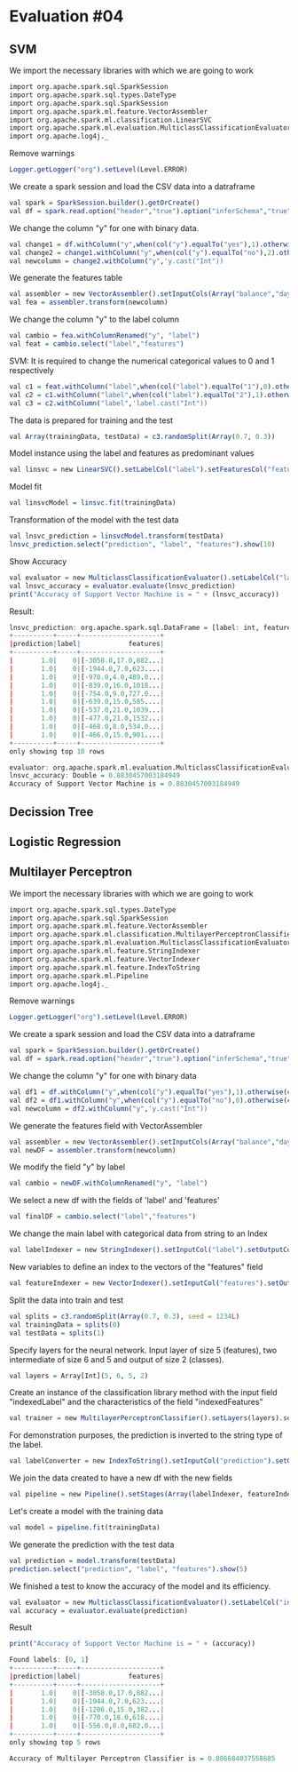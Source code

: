 # Evaluation #04

## SVM

We import the necessary libraries with which we are going to work

```r
import org.apache.spark.sql.SparkSession
import org.apache.spark.sql.types.DateType
import org.apache.spark.sql.SparkSession
import org.apache.spark.ml.feature.VectorAssembler
import org.apache.spark.ml.classification.LinearSVC
import org.apache.spark.ml.evaluation.MulticlassClassificationEvaluator
import org.apache.log4j._
```

Remove warnings

```r
Logger.getLogger("org").setLevel(Level.ERROR)
```

We create a spark session and load the CSV data into a datraframe

```r
val spark = SparkSession.builder().getOrCreate()
val df = spark.read.option("header","true").option("inferSchema","true").option("delimiter",";").format("csv").load("bank.csv")
```

We change the column "y" for one with binary data.

```r
val change1 = df.withColumn("y",when(col("y").equalTo("yes"),1).otherwise(col("y")))
val change2 = change1.withColumn("y",when(col("y").equalTo("no"),2).otherwise(col("y")))
val newcolumn = change2.withColumn("y",'y.cast("Int"))
```

We generate the features table

```r
val assembler = new VectorAssembler().setInputCols(Array("balance","day","duration","pdays","previous")).setOutputCol("features")
val fea = assembler.transform(newcolumn)
```

We change the column "y" to the label column

```r
val cambio = fea.withColumnRenamed("y", "label")
val feat = cambio.select("label","features")
```

SVM: It is required to change the numerical categorical values to 0 and 1 respectively

```r
val c1 = feat.withColumn("label",when(col("label").equalTo("1"),0).otherwise(col("label")))
val c2 = c1.withColumn("label",when(col("label").equalTo("2"),1).otherwise(col("label")))
val c3 = c2.withColumn("label",'label.cast("Int"))
```

The data is prepared for training and the test

```r
val Array(trainingData, testData) = c3.randomSplit(Array(0.7, 0.3))
```

Model instance using the label and features as predominant values

```r
val linsvc = new LinearSVC().setLabelCol("label").setFeaturesCol("features")
```

Model fit

```r
val linsvcModel = linsvc.fit(trainingData)
```

Transformation of the model with the test data

```r
val lnsvc_prediction = linsvcModel.transform(testData)
lnsvc_prediction.select("prediction", "label", "features").show(10)
```

Show Accuracy

```r
val evaluator = new MulticlassClassificationEvaluator().setLabelCol("label").setPredictionCol("prediction").setMetricName("accuracy")
val lnsvc_accuracy = evaluator.evaluate(lnsvc_prediction)
print("Accuracy of Support Vector Machine is = " + (lnsvc_accuracy))
```

Result:

```r
lnsvc_prediction: org.apache.spark.sql.DataFrame = [label: int, features: vector ... 2 more fields]
+----------+-----+--------------------+
|prediction|label|            features|
+----------+-----+--------------------+
|       1.0|    0|[-3058.0,17.0,882...|
|       1.0|    0|[-1944.0,7.0,623....|
|       1.0|    0|[-970.0,4.0,489.0...|
|       1.0|    0|[-839.0,16.0,1018...|
|       1.0|    0|[-754.0,9.0,727.0...|
|       1.0|    0|[-639.0,15.0,585....|
|       1.0|    0|[-537.0,21.0,1039...|
|       1.0|    0|[-477.0,21.0,1532...|
|       1.0|    0|[-468.0,8.0,534.0...|
|       1.0|    0|[-466.0,15.0,901....|
+----------+-----+--------------------+
only showing top 10 rows

evaluator: org.apache.spark.ml.evaluation.MulticlassClassificationEvaluator = mcEval_051e12751017
lnsvc_accuracy: Double = 0.8830457003184949
Accuracy of Support Vector Machine is = 0.8830457003184949
```

## Decission Tree

## Logistic Regression

## Multilayer Perceptron

We import the necessary libraries with which we are going to work

```r
import org.apache.spark.sql.types.DateType
import org.apache.spark.sql.SparkSession
import org.apache.spark.ml.feature.VectorAssembler
import org.apache.spark.ml.classification.MultilayerPerceptronClassifier
import org.apache.spark.ml.evaluation.MulticlassClassificationEvaluator
import org.apache.spark.ml.feature.StringIndexer
import org.apache.spark.ml.feature.VectorIndexer
import org.apache.spark.ml.feature.IndexToString
import org.apache.spark.ml.Pipeline
import org.apache.log4j._
```

Remove warnings

```r
Logger.getLogger("org").setLevel(Level.ERROR)
```

We create a spark session and load the CSV data into a datraframe

```r
val spark = SparkSession.builder().getOrCreate()
val df = spark.read.option("header","true").option("inferSchema","true").option("delimiter",";").format("csv").load("bank.csv")
```

We change the column "y" for one with binary data

```r
val df1 = df.withColumn("y",when(col("y").equalTo("yes"),1).otherwise(col("y")))
val df2 = df1.withColumn("y",when(col("y").equalTo("no"),0).otherwise(col("y")))
val newcolumn = df2.withColumn("y",'y.cast("Int"))
```

We generate the features field with VectorAssembler

```r
val assembler = new VectorAssembler().setInputCols(Array("balance","day","duration","pdays","previous")).setOutputCol("features")
val newDF = assembler.transform(newcolumn)
```

We modify the field "y" by label

```r
val cambio = newDF.withColumnRenamed("y", "label")
```

We select a new df with the fields of 'label' and 'features'

```r
val finalDF = cambio.select("label","features")
```

We change the main label with categorical data from string to an Index

```r
val labelIndexer = new StringIndexer().setInputCol("label").setOutputCol("indexedLabel").fit(finalDF)
```

New variables to define an index to the vectors of the "features" field

```r
val featureIndexer = new VectorIndexer().setInputCol("features").setOutputCol("indexedFeatures").setMaxCategories(2).fit(finalDF)
```

Split the data into train and test

```r
val splits = c3.randomSplit(Array(0.7, 0.3), seed = 1234L)
val trainingData = splits(0)
val testData = splits(1)
```

Specify layers for the neural network.
Input layer of size 5 (features), two intermediate of size 6 and 5 and output of size 2 (classes).

```r
val layers = Array[Int](5, 6, 5, 2)
```

Create an instance of the classification library method with the input field "indexedLabel" and the characteristics of the field "indexedFeatures"

```r
val trainer = new MultilayerPerceptronClassifier().setLayers(layers).setLabelCol("indexedLabel").setFeaturesCol("indexedFeatures").setBlockSize(128).setSeed(1234L).setMaxIter(100)
```

For demonstration purposes, the prediction is inverted to the string type of the label.

```r
val labelConverter = new IndexToString().setInputCol("prediction").setOutputCol("predictedLabel").setLabels(labelIndexer.labels)
```

We join the data created to have a new df with the new fields

```r
val pipeline = new Pipeline().setStages(Array(labelIndexer, featureIndexer, trainer, labelConverter))
```

Let's create a model with the training data

```r
val model = pipeline.fit(trainingData)
```

We generate the prediction with the test data

```r
val prediction = model.transform(testData)
prediction.select("prediction", "label", "features").show(5)
```

We finished a test to know the accuracy of the model and its efficiency.

```r
val evaluator = new MulticlassClassificationEvaluator().setLabelCol("indexedLabel").setPredictionCol("prediction").setMetricName("accuracy")
val accuracy = evaluator.evaluate(prediction)
```

Result

```r
print("Accuracy of Support Vector Machine is = " + (accuracy))

Found labels: [0, 1]
+----------+-----+--------------------+
|prediction|label|            features|
+----------+-----+--------------------+
|       1.0|    0|[-3058.0,17.0,882...|
|       1.0|    0|[-1944.0,7.0,623....|
|       1.0|    0|[-1206.0,15.0,382...|
|       1.0|    0|[-770.0,18.0,618....|
|       1.0|    0|[-556.0,8.0,682.0...|
+----------+-----+--------------------+
only showing top 5 rows

Accuracy of Multilayer Perceptron Classifier is = 0.886684037558685
```
